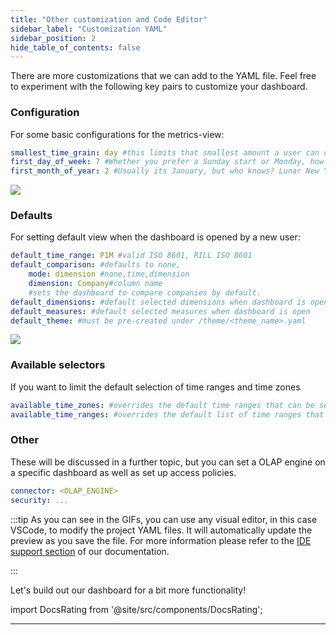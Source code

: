 ```yaml
---
title: "Other customization and Code Editor"
sidebar_label: "Customization YAML"
sidebar_position: 2
hide_table_of_contents: false
---
```

There are more customizations that we can add to the YAML file. Feel free to experiment with the following key pairs to customize your dashboard.


### Configuration ###
For some basic configurations for the metrics-view:

```yaml
smallest_time_grain: day #this limits that smallest amount a user can drill
first_day_of_week: 7 #Whether you prefer a Sunday start or Monday, how about Wednesday?
first_month_of_year: 2 #Usually its January, but who knows? Lunar New Years?
```
<img src = '/img/tutorials/103/dashboard-config.gif' class='rounded-gif' />
<br />

### Defaults ###
For setting default view when the dashboard is opened by a new user:

```yaml
default_time_range: P1M #valid ISO 8601, RILL ISO 8601
default_comparison: #defaults to none,
	mode: dimension #none,time,dimension
	dimension: Company#column name
	#sets the dashboard to compare companies by default.
default_dimensions: #default selected dimensions when dashboard is open
default_measures: #default selected measures when dashboard is open
default_theme: #must be pre-created under /theme/<theme_name>.yaml
```

<img src = '/img/tutorials/103/dashboard-defaults.gif' class='rounded-gif' />
<br />


### Available selectors ###
If you want to limit the default selection of time ranges and time zones

```yaml
available_time_zones: #overrides the default time ranges that can be selected by users
available_time_ranges: #overrides the default list of time ranges that can be selected by users
```


### Other ###
These will be discussed in a further topic, but you can set a OLAP engine on a specific dashboard as well as set up access policies.

```yaml
connector: <OLAP_ENGINE>
security: ...
```

:::tip
	As you can see in the GIFs, you can use any visual editor, in this case VSCode, to modify the project YAML files. It will automatically update the preview as you save the file. For more information please refer to the <a href='https://docs.rilldata.com/build/dashboards/#multi-editor-and-external-ide-support' target="_blank"> IDE support section</a> of our documentation.

:::


Let's build out our dashboard for a bit more functionality!

import DocsRating from '@site/src/components/DocsRating';

---
<DocsRating />